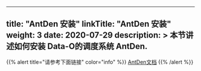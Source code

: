 
---
title: "AntDen 安装"
linkTitle: "AntDen 安装"
weight: 3
date: 2020-07-29
description: >
  本节讲述如何安装 Data-O的调度系统 AntDen.
---


{{% alert title="请参考下面链接" color="info" %}}
[AntDen文档](https://antden.github.io/)
{{% /alert %}}